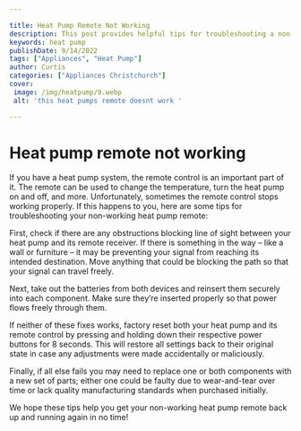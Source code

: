 ```yaml
---

title: Heat Pump Remote Not Working
description: This post provides helpful tips for troubleshooting a non-working heat pump remote, so if you're having issues with your own system, be sure to read on for more information.
keywords: heat pump
publishDate: 9/14/2022
tags: ["Appliances", "Heat Pump"]
author: Curtis
categories: ["Appliances Christchurch"]
cover: 
 image: /img/heatpump/9.webp
 alt: 'this heat pumps remote doesnt work '

---
```


# Heat pump remote not working

If you have a heat pump system, the remote control is an important part of it. The remote can be used to change the temperature, turn the heat pump on and off, and more. Unfortunately, sometimes the remote control stops working properly. If this happens to you, here are some tips for troubleshooting your non-working heat pump remote:

First, check if there are any obstructions blocking line of sight between your heat pump and its remote receiver. If there is something in the way – like a wall or furniture – it may be preventing your signal from reaching its intended destination. Move anything that could be blocking the path so that your signal can travel freely. 

Next, take out the batteries from both devices and reinsert them securely into each component. Make sure they’re inserted properly so that power flows freely through them. 

If neither of these fixes works, factory reset both your heat pump and its remote control by pressing and holding down their respective power buttons for 8 seconds. This will restore all settings back to their original state in case any adjustments were made accidentally or maliciously. 

Finally, if all else fails you may need to replace one or both components with a new set of parts; either one could be faulty due to wear-and-tear over time or lack quality manufacturing standards when purchased initially. 
 
We hope these tips help you get your non-working heat pump remote back up and running again in no time!